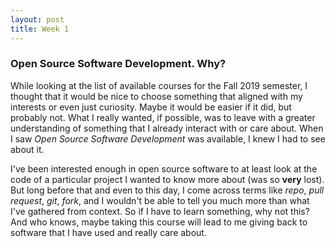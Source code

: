 ```yaml
---
layout: post
title: Week 1
---
```

### Open Source Software Development. Why?

While looking at the list of available courses for the Fall 2019 semester, I thought that it would be nice to choose something that aligned with my interests or even just curiosity. Maybe it would be easier if it did, but probably not. What I really wanted, if possible, was to leave with a greater understanding of something that I already interact with or care about. When I saw _Open Source Software Development_ was available, I knew I had to see about it.

I've been interested enough in open source software to at least look at the code of a particular project I wanted to know more about (was so **very** lost). But long before that and even to this day, I come across terms like _repo_, _pull request_, _git_, _fork_, and I wouldn't be able to tell you much more than what I've gathered from context. So if I have to learn something, why not this? And who knows, maybe taking this course will lead to me giving back to software that I have used and really care about.


